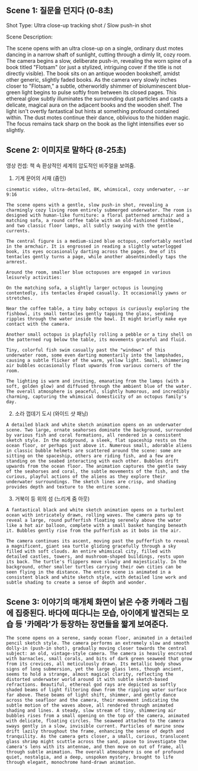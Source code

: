 ## Scene 1: 질문을 던지다 (0-8초)
Shot Type: Ultra close-up tracking shot / Slow push-in shot

Scene Description:

The scene opens with an ultra close-up on a single, ordinary dust motes dancing in a narrow shaft of sunlight, cutting through a dimly lit, cozy room. The camera begins a slow, deliberate push-in, revealing the worn spine of a book titled "Flotsam" (or just a stylized, intriguing cover if the title is not directly visible). The book sits on an antique wooden bookshelf, amidst other generic, slightly faded books. As the camera very slowly inches closer to "Flotsam," a subtle, otherworldly shimmer of bioluminescent blue-green light begins to pulse softly from between its closed pages. This ethereal glow subtly illuminates the surrounding dust particles and casts a delicate, magical aura on the adjacent books and the wooden shelf. The light isn't overtly fantastical but hints at something profound contained within. The dust motes continue their dance, oblivious to the hidden magic. The focus remains tack sharp on the book as the light intensifies ever so slightly.


## Scene 2: 이미지로 말하다 (8-25초)
영상 컨셉: 책 속 환상적인 세계의 압도적인 비주얼을 보여줌.
 1. 기계 문어의 서재 (줌인)

```
cinematic video, ultra-detailed, 8K, whimsical, cozy underwater, --ar 9:16

The scene opens with a gentle, slow push-in shot, revealing a charmingly cozy living room entirely submerged underwater. The room is designed with human-like furniture: a floral patterned armchair and a matching sofa, a round coffee table with an old-fashioned fishbowl, and two classic floor lamps, all subtly swaying with the gentle currents.

The central figure is a medium-sized blue octopus, comfortably nestled in the armchair. It is engrossed in reading a slightly waterlogged book, its eyes occasionally darting across the pages. One of its tentacles gently turns a page, while another absentmindedly taps the armrest.

Around the room, smaller blue octopuses are engaged in various leisurely activities:

On the matching sofa, a slightly larger octopus is lounging contentedly, its tentacles draped casually. It occasionally yawns or stretches.

Near the coffee table, a tiny baby octopus is curiously exploring the fishbowl, its small tentacles gently tapping the glass, sending ripples through the water inside the bowl. It might briefly make eye contact with the camera.

Another small octopus is playfully rolling a pebble or a tiny shell on the patterned rug below the table, its movements graceful and fluid.

Tiny, colorful fish swim casually past the "windows" of this underwater room, some even darting momentarily into the lampshades, causing a subtle flicker of the warm, yellow light. Small, shimmering air bubbles occasionally float upwards from various corners of the room.

The lighting is warm and inviting, emanating from the lamps (with a soft, golden glow) and diffused through the ambient blue of the water. The overall atmosphere is peaceful, slightly humorous, and incredibly charming, capturing the whimsical domesticity of an octopus family's day.
```

2. 소라 껍데기 도시 (와이드 샷 패닝) 
```
A detailed black and white sketch animation opens on an underwater scene. Two large, ornate seahorses dominate the background, surrounded by various fish and coral formations, all rendered in a consistent sketch style. In the midground, a sleek, flat spaceship rests on the ocean floor, or perhaps just above it. Numerous small, adorable aliens in classic bubble helmets are scattered around the scene: some are sitting on the spaceship, others are riding fish, and a few are standing on the seabed interacting with each other. Bubbles drift upwards from the ocean floor. The animation captures the gentle sway of the seahorses and coral, the subtle movements of the fish, and the curious, playful actions of the aliens as they explore their underwater surroundings. The sketch lines are crisp, and shading provides depth and texture to the entire scene.
```

3. 거북이 등 위의 섬 (느리게 줌 아웃)
```
A fantastical black and white sketch animation opens on a turbulent ocean with intricately drawn, rolling waves. The camera pans up to reveal a large, round pufferfish floating serenely above the water like a hot air balloon, complete with a small basket hanging beneath it. Bubbles gently rise from the pufferfish as it bobs in the air.

The camera continues its ascent, moving past the pufferfish to reveal a magnificent, giant sea turtle gliding gracefully through a sky filled with soft clouds. An entire whimsical city, filled with detailed castles, towers, and mushroom-shaped buildings, rests upon its back. The turtle's flippers move slowly and majestically. In the background, other smaller turtles carrying their own cities can be seen flying in the distance. The entire scene is animated in a consistent black and white sketch style, with detailed line work and subtle shading to create a sense of depth and wonder.
```

## Scene 3: 이야기의 매개체 화면이 낡은 수중 카메라 그림에 집중된다. 바다에 떠다니는 모습, 아이에게 발견되는 모습 등 '카메라'가 등장하는 장면들을 짧게 보여준다.

```
The scene opens on a serene, sandy ocean floor, animated in a detailed pencil sketch style. The camera performs an extremely slow and smooth dolly-in (push-in shot), gradually moving closer towards the central subject: an old, vintage-style camera. The camera is heavily encrusted with barnacles, small corals, and bits of dark green seaweed that grow from its crevices, all meticulously drawn. Its metallic body shows signs of long submersion, yet the large glass lens, though ancient, seems to hold a strange, almost magical clarity, reflecting the distorted underwater world around it with subtle sketch-based refractions. Beautiful, ethereal god rays are depicted as softly shaded beams of light filtering down from the rippling water surface far above. These beams of light shift, shimmer, and gently dance across the seafloor and the camera, their movement indicating the subtle motion of the waves above, all rendered through animated shading and lines. A steady, slow stream of tiny, shimmering air bubbles rises from a small opening on the top of the camera, animated with delicate, floating circles. The seaweed attached to the camera sways gently in a slow, invisible current. Particles of marine snow drift lazily throughout the frame, enhancing the sense of depth and tranquility. As the camera gets closer, a small, curious, translucent glass shrimp might scuttle across the sand, pause to investigate the camera's lens with its antennae, and then move on out of frame, all through subtle animation. The overall atmosphere is one of profound quiet, nostalgia, and a deep, unspoken mystery, brought to life through elegant, monochrome hand-drawn animation.
```